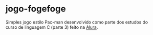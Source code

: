 # jogo-fogefoge

Simples jogo estilo Pac-man desenvolvido como parte dos estudos do curso de linguagem C (parte 3) feito na [Alura](https://cursos.alura.com.br/course/introducao-a-programacao-com-c-parte-3).
